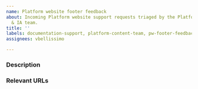 ```yaml
---
name: Platform website footer feedback
about: Incoming Platform website support requests triaged by the Platform Content
  & IA team.
title: ''
labels: documentation-support, platform-content-team, pw-footer-feedback
assignees: vbellissimo

---
```


### Description




### Relevant URLs
